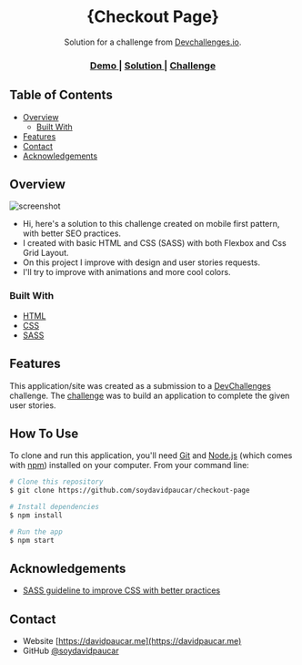 <h1 align="center">{Checkout Page}</h1>

<div align="center">
   Solution for a challenge from  <a href="http://devchallenges.io" target="_blank">Devchallenges.io</a>.
</div>

<div align="center">
  <h3>
    <a href="https://davidpaucar.me/checkout-page/">
      Demo
    </a>
    <span> | </span>
    <a href="https://davidpaucar.me/checkout-page/">
      Solution
    </a>
    <span> | </span>
    <a href="https://devchallenges.io/challenges/0J1NxxGhOUYVqihwegfO">
      Challenge
    </a>
  </h3>
</div>

<!-- TABLE OF CONTENTS -->

## Table of Contents

- [Overview](#overview)
    - [Built With](#built-with)
- [Features](#features)
- [Contact](#contact)
- [Acknowledgements](#acknowledgements)

<!-- OVERVIEW -->

## Overview

![screenshot](https://user-images.githubusercontent.com/16707738/92399059-5716eb00-f132-11ea-8b14-bcacdc8ec97b.png)

- Hi, here's a solution to this challenge created on mobile first pattern, with better SEO practices.
- I created with basic HTML and CSS (SASS) with both Flexbox and Css Grid Layout.
- On this project I improve with design and user stories requests.
- I'll try to improve with animations and more cool colors.

### Built With

- [HTML](https://developer.mozilla.org/es/docs/Web/HTML)
- [CSS](https://developer.mozilla.org/es/docs/Web/CSS)
- [SASS](https://sass-lang.com/)

## Features

<!-- List the features of your application or follow the template. Don't share the figma file here :) -->

This application/site was created as a submission to a [DevChallenges](https://devchallenges.io/challenges) challenge.
The [challenge](https://devchallenges.io/challenges/0J1NxxGhOUYVqihwegfO) was to build an application to complete the
given user stories.

## How To Use

To clone and run this application, you'll need [Git](https://git-scm.com)
and [Node.js](https://nodejs.org/en/download/) (which comes with [npm](http://npmjs.com)) installed on your computer.
From your command line:

```bash
# Clone this repository
$ git clone https://github.com/soydavidpaucar/checkout-page

# Install dependencies
$ npm install

# Run the app
$ npm start
```

## Acknowledgements

- [SASS guideline to improve CSS with better practices](https://sass-guidelin.es/)

## Contact

- Website [https://davidpaucar.me](https://davidpaucar.me)
- GitHub [@soydavidpaucar](https://github.com/soydavidpaucar)

